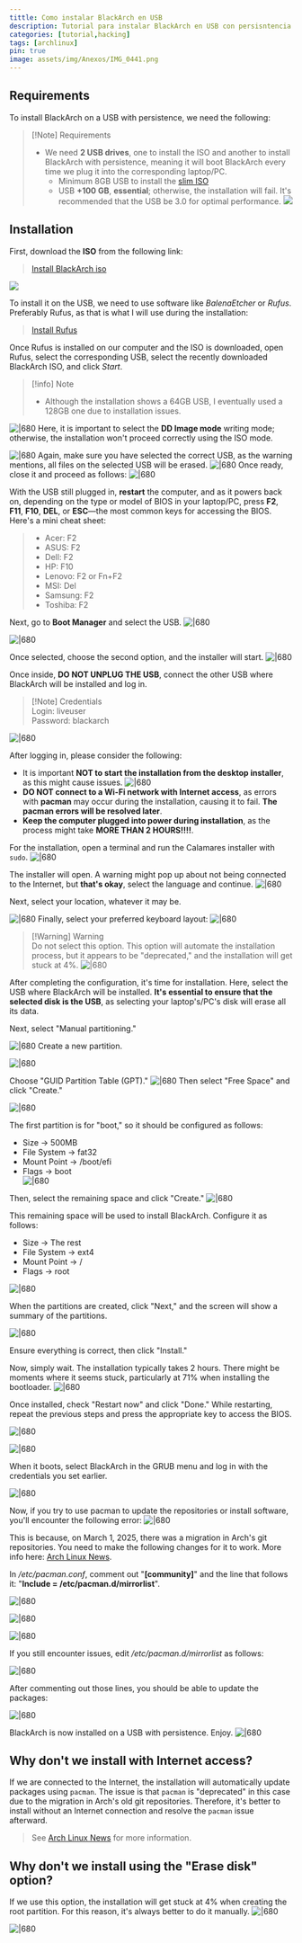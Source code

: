```yaml
---
tittle: Como instalar BlackArch en USB 
description: Tutorial para instalar BlackArch en USB con persisntencia
categories: [tutorial,hacking]
tags: [archlinux]
pin: true
image: assets/img/Anexos/IMG_0441.png
---
```

## Requirements

To install BlackArch on a USB with persistence, we need the following:

>[!Note] Requirements 
>- We need **2 USB drives**, one to install the ISO and another to install BlackArch with persistence, meaning it will boot BlackArch every time we plug it into the corresponding laptop/PC. 
>    - Minimum 8GB USB to install the [slim ISO](https://ftp.halifax.rwth-aachen.de/blackarch/iso/blackarch-linux-slim-2023.05.01-x86_64.iso)
>    - USB **+100 GB**, **essential**; otherwise, the installation will fail. It's recommended that the USB be 3.0 for optimal performance.
>    ![](assets/img/Anexos/IMG_0441.png)



## Installation
First, download the **ISO** from the following link:

> [Install BlackArch iso](https://www.blackarch.org/downloads.html)

![](assets/img/Anexos/Pasted%20image%2020250313090731-1.png)

To install it on the USB, we need to use software like _BalenaEtcher_ or _Rufus_. Preferably Rufus, as that is what I will use during the installation:

> [Install Rufus](https://rufus.ie/en/)

Once Rufus is installed on our computer and the ISO is downloaded, open Rufus, select the corresponding USB, select the recently downloaded BlackArch ISO, and click _Start_.
> [!info] Note 
> - Although the installation shows a 64GB USB, I eventually used a 128GB one due to installation issues.

![|680](assets/img/Anexos/Pasted%20image%2020250313093740-1.png)
Here, it is important to select the **DD Image mode** writing mode; otherwise, the installation won't proceed correctly using the ISO mode.

![|680](assets/img/Anexos/Pasted%20image%2020250313093814-1.png)
Again, make sure you have selected the correct USB, as the warning mentions, all files on the selected USB will be erased. 
![|680](assets/img/Anexos/Pasted%20image%2020250313093837-1.png)
Once ready, close it and proceed as follows:
![|680](assets/img/Anexos/Pasted%20image%2020250313094910-1.png)

With the USB still plugged in, **restart** the computer, and as it powers back on, depending on the type or model of BIOS in your laptop/PC, press **F2**, **F11**, **F10**, **DEL**, or **ESC**—the most common keys for accessing the BIOS. Here's a mini cheat sheet:
> - Acer: F2
> - ASUS: F2
> - Dell: F2
> - HP: F10
> - Lenovo: F2 or Fn+F2
> - MSI: Del
> - Samsung: F2
> - Toshiba: F2

Next, go to **Boot Manager** and select the USB.
![|680](assets/img/Anexos/IMG_0445(1).png)

![|680](assets/img/Anexos/IMG_0395.png)

Once selected, choose the second option, and the installer will start.
![|680](assets/img/Anexos/IMG_0396.png)

Once inside, **DO NOT UNPLUG THE USB**, connect the other USB where BlackArch will be installed and log in.
>[!Note] Credentials  
>Login: liveuser  
>Password: blackarch

![|680](assets/img/Anexos/IMG_0397.png)

After logging in, please consider the following:
- It is important **NOT to start the installation from the desktop installer**, as this might cause issues.
![|680](assets/img/Anexos/Pasted%20image%2020250316092517-1.png)
- **DO NOT connect to a Wi-Fi network with Internet access**, as errors with **pacman** may occur during the installation, causing it to fail. **The pacman errors will be resolved later**.
- **Keep the computer plugged into power during installation**, as the process might take **MORE THAN 2 HOURS!!!!**.

For the installation, open a terminal and run the Calamares installer with `sudo`.
![|680](assets/img/Anexos/Pasted%20image%2020250316092432-1.png)

The installer will open. A warning might pop up about not being connected to the Internet, but **that's okay**, select the language and continue.
![|680](assets/img/Anexos/Pasted%20image%2020250316091721-1.png)

Next, select your location, whatever it may be.

![|680](assets/img/Anexos/IMG_0399-1.png)
Finally, select your preferred keyboard layout:
![|680](assets/img/Anexos/IMG_0400.png)

> [!Warning] Warning  
> Do not select this option. This option will automate the installation process, but it appears to be "deprecated," and the installation will get stuck at 4%.
![|680](assets/img/Anexos/Pasted%20image%2020250316092257-1.png)

After completing the configuration, it's time for installation. Here, select the USB where BlackArch will be installed. **It's essential to ensure that the selected disk is the USB**, as selecting your laptop's/PC's disk will erase all its data.

Next, select "Manual partitioning."

![|680](assets/img/Anexos/Pasted%20image%2020250316092632-1.png)
Create a new partition.

![|680](assets/img/Anexos/Pasted%20image%2020250316092655-1.png)

Choose "GUID Partition Table (GPT)."
![|680](assets/img/Anexos/Pasted%20image%2020250316092708-1.png)
Then select "Free Space" and click "Create."

![|680](assets/img/Anexos/Pasted%20image%2020250316092734-1.png)

The first partition is for "boot," so it should be configured as follows:
- Size -> 500MB  
- File System -> fat32  
- Mount Point -> /boot/efi  
- Flags -> boot  
![|680](assets/img/Anexos/Pasted%20image%2020250316092756-1.png)

Then, select the remaining space and click "Create."
![|680](assets/img/Anexos/Pasted%20image%2020250316092910-1.png)

This remaining space will be used to install BlackArch. Configure it as follows:  
- Size -> The rest  
- File System -> ext4  
- Mount Point -> /  
- Flags -> root  

![|680](assets/img/Anexos/Pasted%20image%2020250316092820-1.png)

When the partitions are created, click "Next," and the screen will show a summary of the partitions.

![|680](assets/img/Anexos/Pasted%20image%2020250316092952-1.png)

Ensure everything is correct, then click "Install."  

Now, simply wait. The installation typically takes 2 hours. There might be moments where it seems stuck, particularly at 71% when installing the bootloader.
![|680](assets/img/Anexos/IMG_0427.png)

Once installed, check "Restart now" and click "Done." While restarting, repeat the previous steps and press the appropriate key to access the BIOS.

![|680](assets/img/Anexos/IMG_0428.png)

![|680](assets/img/Anexos/IMG_0446(1).png)

When it boots, select BlackArch in the GRUB menu and log in with the credentials you set earlier.

![|680](assets/img/Anexos/IMG_0447.png)

Now, if you try to use pacman to update the repositories or install software, you'll encounter the following error:
![|680](assets/img/Anexos/IMG_0431.png)

This is because, on March 1, 2025, there was a migration in Arch's git repositories. You need to make the following changes for it to work. More info here: [Arch Linux News](https://archlinux.org/news/cleaning-up-old-repositories/).

In _/etc/pacman.conf_, comment out "**[community]**" and the line that follows it: "**Include = /etc/pacman.d/mirrorlist**".

![|680](assets/img/Anexos/IMG_0432.png)

![|680](assets/img/Anexos/IMG_0433.png)

![|680](assets/img/Anexos/IMG_0436.png)

If you still encounter issues, edit _/etc/pacman.d/mirrorlist_ as follows: 

![|680](assets/img/Anexos/IMG_0440.png)

After commenting out those lines, you should be able to update the packages:

![|680](assets/img/Anexos/IMG_0437.png)

BlackArch is now installed on a USB with persistence. Enjoy.
![|680](assets/img/Anexos/IMG_0439.png)



## Why don't we install with Internet access?
If we are connected to the Internet, the installation will automatically update packages using `pacman`. The issue is that `pacman` is "deprecated" in this case due to the migration in Arch's old git repositories. Therefore, it's better to install without an Internet connection and resolve the `pacman` issue afterward.  
> See [Arch Linux News](https://archlinux.org/news/cleaning-up-old-repositories/) for more information.



## Why don't we install using the "Erase disk" option?
If we use this option, the installation will get stuck at 4% when creating the root partition. For this reason, it's always better to do it manually.
![|680](assets/img/Anexos/Pasted%20image%2020250316092257-1.png)

![|680](assets/img/Anexos/Pasted%20image%2020250316150401-1.png)
